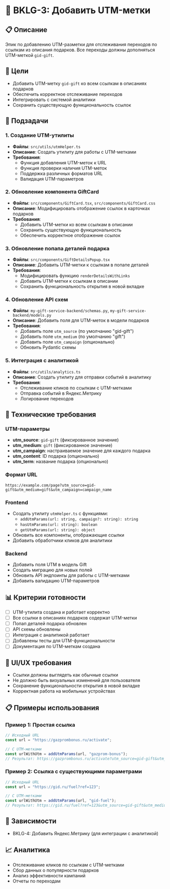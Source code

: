 # 🔗 BKLG-3: Добавить UTM-метки

## 📋 Описание
Эпик по добавлению UTM-разметки для отслеживания переходов по ссылкам из описания подарков. Все переходы должны дополняться UTM-меткой `gid-gift`.

## 🎯 Цели
- Добавить UTM-метку `gid-gift` ко всем ссылкам в описаниях подарков
- Обеспечить корректное отслеживание переходов
- Интегрировать с системой аналитики
- Сохранить существующую функциональность ссылок

## 📝 Подзадачи

### 1. Создание UTM-утилиты
- **Файлы**: `src/utils/utmHelper.ts`
- **Описание**: Создать утилиту для работы с UTM-метками
- **Требования**:
  - Функция добавления UTM-меток к URL
  - Функция проверки наличия UTM-меток
  - Поддержка различных форматов URL
  - Валидация UTM-параметров

### 2. Обновление компонента GiftCard
- **Файлы**: `src/components/GiftCard.tsx`, `src/components/GiftCard.css`
- **Описание**: Модифицировать отображение ссылок в карточках подарков
- **Требования**:
  - Добавить UTM-метки ко всем ссылкам в описании
  - Сохранить существующую функциональность
  - Обеспечить корректное отображение ссылок

### 3. Обновление попапа деталей подарка
- **Файлы**: `src/components/GiftDetailsPopup.tsx`
- **Описание**: Добавить UTM-метки к ссылкам в попапе деталей
- **Требования**:
  - Модифицировать функцию `renderDetailsWithLinks`
  - Добавить UTM-метки к ссылкам в описании
  - Сохранить функциональность открытия в новой вкладке

### 4. Обновление API схем
- **Файлы**: `my-gift-service-backend/schemas.py`, `my-gift-service-backend/models.py`
- **Описание**: Добавить поля для UTM-меток в модели подарков
- **Требования**:
  - Добавить поле `utm_source` (по умолчанию "gid-gift")
  - Добавить поле `utm_medium` (по умолчанию "gift")
  - Добавить поле `utm_campaign` (опционально)
  - Обновить Pydantic схемы

### 5. Интеграция с аналитикой
- **Файлы**: `src/utils/analytics.ts`
- **Описание**: Создать утилиту для отправки событий в аналитику
- **Требования**:
  - Отслеживание кликов по ссылкам с UTM-метками
  - Отправка событий в Яндекс.Метрику
  - Логирование переходов

## 🔧 Технические требования

### UTM-параметры
- **utm_source**: `gid-gift` (фиксированное значение)
- **utm_medium**: `gift` (фиксированное значение)
- **utm_campaign**: настраиваемое значение для каждого подарка
- **utm_content**: ID подарка (опционально)
- **utm_term**: название подарка (опционально)

### Формат URL
```
https://example.com/page?utm_source=gid-gift&utm_medium=gift&utm_campaign=campaign_name
```

### Frontend
- Создать утилиту `utmHelper.ts` с функциями:
  - `addUtmParams(url: string, campaign?: string): string`
  - `hasUtmParams(url: string): boolean`
  - `getUtmParams(url: string): object`
- Обновить все компоненты, отображающие ссылки
- Добавить обработчики кликов для аналитики

### Backend
- Добавить поля UTM в модель Gift
- Создать миграцию для новых полей
- Обновить API эндпоинты для работы с UTM-метками
- Добавить валидацию UTM-параметров

## 📊 Критерии готовности
- [ ] UTM-утилита создана и работает корректно
- [ ] Все ссылки в описаниях подарков содержат UTM-метки
- [ ] Попап деталей подарка обновлен
- [ ] API схемы обновлены
- [ ] Интеграция с аналитикой работает
- [ ] Добавлены тесты для UTM-функциональности
- [ ] Документация по UTM-меткам создана

## 🎨 UI/UX требования
- Ссылки должны выглядеть как обычные ссылки
- Не должно быть визуальных изменений для пользователя
- Сохранение функциональности открытия в новой вкладке
- Корректная работа на мобильных устройствах

## 📋 Примеры использования

### Пример 1: Простая ссылка
```typescript
// Исходный URL
const url = "https://gazprombonus.ru/activate";

// С UTM-метками
const urlWithUtm = addUtmParams(url, "gazprom-bonus");
// Результат: https://gazprombonus.ru/activate?utm_source=gid-gift&utm_medium=gift&utm_campaign=gazprom-bonus
```

### Пример 2: Ссылка с существующими параметрами
```typescript
// Исходный URL
const url = "https://gid.ru/fuel?ref=123";

// С UTM-метками
const urlWithUtm = addUtmParams(url, "gid-fuel");
// Результат: https://gid.ru/fuel?ref=123&utm_source=gid-gift&utm_medium=gift&utm_campaign=gid-fuel
```

## 🔗 Зависимости
- BKLG-4: Добавить Яндекс.Метрику (для интеграции с аналитикой)

## 📈 Аналитика
- Отслеживание кликов по ссылкам с UTM-метками
- Сбор данных о популярности подарков
- Анализ эффективности кампаний
- Отчеты по переходам 